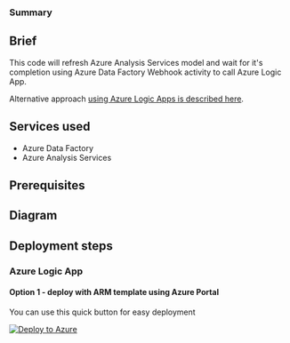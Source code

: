 ### Summary

## Brief
This code will refresh Azure Analysis Services model and wait for it's completion using Azure Data Factory Webhook activity to call Azure Logic App.

Alternative approach [using Azure Logic Apps is described here](../refresh-analysis-services-logic-app/index.md).

## Services used

- Azure Data Factory
- Azure Analysis Services

## Prerequisites



## Diagram

## Deployment steps

### Azure Logic App

#### Option 1 - deploy with ARM template using Azure Portal

You can use this quick button for easy deployment

[![Deploy to Azure](https://aka.ms/deploytoazurebutton)](../refresh-analysis-services-logic-app/template.json)